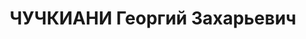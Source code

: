 ---
title: ЧУЧКИАНИ Георгий Захарьевич
description: "Род. в 1901, Горийский район, г. Гори.. Род занятий: до ареста директор\
  \ Горийского МТС. \n  Осужден Тройкой при НКВД ГССР 07.12.1937. Мера наказания:\
  \ расстрел с конфискацией личного имущества.. Дата расстрела: 27.01.1937"
---